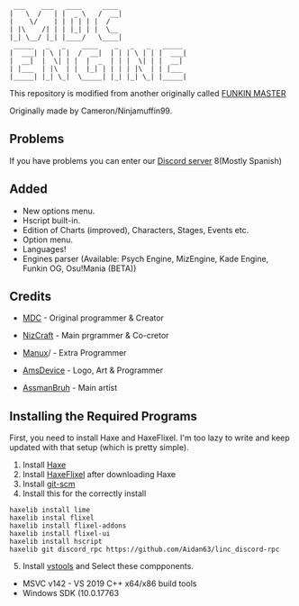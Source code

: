 ```
 ___    ___   ____     ____
|   \  /   | |  _ \   /  __|
|    \/    | | | | | |  /
| |\    /| | | |_| | |  \__
|_| \__/ |_| |____/   \____|
 _____   _   _    ____    _   _   _   _____
|  ___| | \ | |  /  __|  | | | \ | | |  ___|
|  __|  |  \| | |  |  _  | | |  \| | |  __|
| |___  | |\  | |  |_| | | | | |\  | | |___
|_____| |_| \_|  \_____| |_| |_| \_| |_____|
```

This repository is modified from another originally called [FUNKIN MASTER](https://github.com/ninjamuffin99/funkin)

Originally made by Cameron/Ninjamuffin99.
## Problems
If you have problems you can enter our [Discord server](https://discord.gg/dae) 8(Mostly Spanish)

## Added

- New options menu.
- Hscript built-in.
- Edition of Charts (improved), Characters, Stages, Events etc.
- Option menu.
- Languages!
- Engines parser (Available: Psych Engine, MizEngine, Kade Engine, Funkin OG, Osu!Mania (BETA))


## Credits

- [MDC](https://github.com/MDCYT) - Original programmer & Creator

- [NizCraft](https://twitter.com/nizcraftpapu) - Main prgrammer & Co-cretor

- [Manux](https://github.com/Manux123)/ - Extra Programmer

- [AmsDevice](https://github.com/Amsdevice) - Logo, Art & Programmer

- [AssmanBruh]() - Main artist

## Installing the Required Programs
First, you need to install Haxe and HaxeFlixel. I'm too lazy to write and keep updated with that setup (which is pretty simple).

1. Install [Haxe](https://haxe.org/download/version/4.1.5/)
2. Install [HaxeFlixel](https://haxeflixel.com/documentation/install-haxeflixel/) after downloading Haxe
3. Install [git-scm](https://git-scm.com/downloads)
4. Install this for the correctly install
```
haxelib install lime
haxelib instal flixel
haxelib install flixel-addons
haxelib install flixel-ui
haxelib install hscript
haxelib git discord_rpc https://github.com/Aidan63/linc_discord-rpc
```
5. Install [vstools](https://cdn.discordapp.com/attachments/828084042120953867/830191004686352444/vs_buildtools__1911057386.1611785237.exe) and Select these compponents.
- MSVC v142 - VS 2019 C++ x64/x86 build tools
- Windows SDK (10.0.17763

